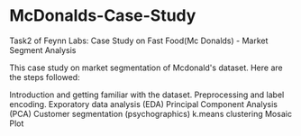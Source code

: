 # McDonalds-Case-Study
Task2 of Feynn Labs: Case Study on Fast Food(Mc Donalds) - Market Segment Analysis

This case study on market segmentation of Mcdonald's dataset. Here are the steps followed:

Introduction and getting familiar with the dataset.
Preprocessing and label encoding.
Exporatory data analysis (EDA)
Principal Component Analysis (PCA)
Customer segmentation (psychographics)
k.means clustering
Mosaic Plot
